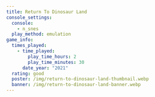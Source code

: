 ```yaml
---
title: Return To Dinosaur Land
console_settings:
  console:
    - n_snes
  play_method: emulation
game_info:
  times_played:
    - time_played:
        play_time_hours: 2
        play_time_minutes: 30
      date_year: "2021"
  rating: good
  poster: /img/return-to-dinosaur-land-thumbnail.webp
  banner: /img/return-to-dinosaur-land-banner.webp
---
```

